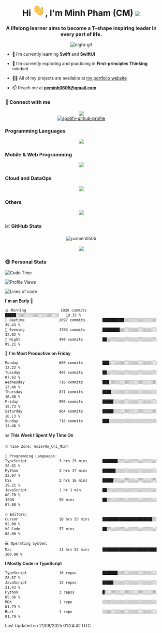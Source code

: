 <h1 align="center">Hi <img src="https://raw.githubusercontent.com/ABSphreak/ABSphreak/master/gifs/Hi.gif" width="40px" />, I'm Minh Pham (CM) <img src="https://media.giphy.com/media/1ynCEtlgMPAeNAqdnu/giphy.gif" width="20px" /> </h1>
<h3 align="center">A lifelong learner aims to become a T-shape inspiring leader in every part of life.</h3>

<p align="center">
  <img src="https://media.giphy.com/media/xUA7bdpLxQhsSQdyog/giphy.gif" alt="night-gif" height="200em"/>
</p>

- 🌱 I’m currently learning **Swift** and **SwiftUI**

- 🔭 I’m currently exploring and practicing in **First-principles Thinking** mindset

- 👨‍💻 All of my projects are available at [my portfolio website](https://pcminh0505.vercel.app/)

- 📫 Reach me at **pcminh0505@gmail.com**


<h3 align="left">🧬 Connect with me</h3>
<p align="center">
<a href="https://linkedin.com/in/pcminh0505" target="blank"><img align="center" src="https://img.shields.io/badge/linkedin-%230077B5.svg?style=for-the-badge&logo=linkedin&logoColor=white" /></a>
<br/>
<a href="https://spotify-github-profile.kittinanx.com/api/view?uid=217d5ndg2rakxarcnspwomj7q&redirect=true">
  <img height="350em" src="https://spotify-github-profile.kittinanx.com/api/view?uid=217d5ndg2rakxarcnspwomj7q&cover_image=true&theme=default&bar_color_cover=true" alt="spotify-github-profile" />
</a>
</p>

<h3 align="left">Programming Languages</h3>
<p align="center">
  <a href="https://skillicons.dev">
    <img src="https://skillicons.dev/icons?i=py,ts,go,rust,java,swift,dart,solidity,cpp" />
  </a>
</p>

<h3 align="left">Mobile & Web Programming</h3>
<p align="center">
  <a href="https://skillicons.dev">
    <img src="https://skillicons.dev/icons?i=react,nextjs,flutter,graphql,fastapi,nodejs,spring,postgres,mongodb" />
  </a>
</p>

<h3 align="left">Cloud and DataOps</h3>
<p align="center">
  <a href="https://skillicons.dev">
     <img src="https://skillicons.dev/icons?i=aws,firebase,gcp,supabase,vercel,docker,kafka,redis,cassandra" />
  </a>
</p>

<h3 align="left">Others</h3>
<p align="center">
  <a href="https://skillicons.dev">
    <img src="https://skillicons.dev/icons?i=apple,anaconda,vscode,figma,postman,notion,obsidian" />
  </a>
</p>

<h3 align="left">📈 GitHub Stats</h3>

<p align="center">
<img height="180em" src="https://github-readme-stats.vercel.app/api?username=pcminh0505&count_private=true&show_icons=true&include_all_commits=true&theme=ayu-mirage&show_icons=true&locale=en" alt="pcminh0505" />
<br/><br/>
<img src="https://github-profile-trophy.vercel.app/?username=pcminh0505&theme=onedark&rank=SECRET,SSS,SS,S,AAA,AA,A&column=3" />
</p>

<h3 align="left">😎 Personal Stats</h3>

<!--START_SECTION:waka-->
![Code Time](http://img.shields.io/badge/Code%20Time-1%2C968%20hrs%2012%20mins-blue)

![Profile Views](http://img.shields.io/badge/Profile%20Views-0-blue)

![Lines of code](https://img.shields.io/badge/From%20Hello%20World%20I%27ve%20Written-31.8%20million%20lines%20of%20code-blue)

**I'm an Early 🐤** 

```text
🌞 Morning                1028 commits        █████░░░░░░░░░░░░░░░░░░░░   19.33 % 
🌆 Daytime                2097 commits        ██████████░░░░░░░░░░░░░░░   39.43 % 
🌃 Evening                1703 commits        ████████░░░░░░░░░░░░░░░░░   32.02 % 
🌙 Night                  490 commits         ██░░░░░░░░░░░░░░░░░░░░░░░   09.21 % 
```
📅 **I'm Most Productive on Friday** 

```text
Monday                   650 commits         ███░░░░░░░░░░░░░░░░░░░░░░   12.22 % 
Tuesday                  405 commits         ██░░░░░░░░░░░░░░░░░░░░░░░   07.62 % 
Wednesday                716 commits         ███░░░░░░░░░░░░░░░░░░░░░░   13.46 % 
Thursday                 871 commits         ████░░░░░░░░░░░░░░░░░░░░░   16.38 % 
Friday                   996 commits         █████░░░░░░░░░░░░░░░░░░░░   18.73 % 
Saturday                 964 commits         █████░░░░░░░░░░░░░░░░░░░░   18.13 % 
Sunday                   716 commits         ███░░░░░░░░░░░░░░░░░░░░░░   13.46 % 
```


📊 **This Week I Spent My Time On** 

```text
🕑︎ Time Zone: Asia/Ho_Chi_Minh

💬 Programming Languages: 
TypeScript               3 hrs 25 mins       ███████░░░░░░░░░░░░░░░░░░   28.82 % 
Python                   2 hrs 37 mins       ██████░░░░░░░░░░░░░░░░░░░   22.07 % 
CSS                      2 hrs 16 mins       █████░░░░░░░░░░░░░░░░░░░░   19.21 % 
JavaScript               1 hr 1 min          ██░░░░░░░░░░░░░░░░░░░░░░░   08.70 % 
JSON                     50 mins             ██░░░░░░░░░░░░░░░░░░░░░░░   07.08 % 

🔥 Editors: 
Cursor                   10 hrs 55 mins      ███████████████████████░░   92.00 % 
VS Code                  57 mins             ██░░░░░░░░░░░░░░░░░░░░░░░   08.00 % 

💻 Operating System: 
Mac                      11 hrs 52 mins      █████████████████████████   100.00 % 
```

**I Mostly Code in TypeScript** 

```text
TypeScript               16 repos            ███████░░░░░░░░░░░░░░░░░░   28.57 % 
JavaScript               12 repos            █████░░░░░░░░░░░░░░░░░░░░   21.43 % 
Python                   3 repos             █░░░░░░░░░░░░░░░░░░░░░░░░   05.36 % 
MDX                      1 repo              ░░░░░░░░░░░░░░░░░░░░░░░░░   01.79 % 
Rust                     1 repo              ░░░░░░░░░░░░░░░░░░░░░░░░░   01.79 % 
```




 Last Updated on 21/08/2025 01:24:42 UTC
<!--END_SECTION:waka-->

